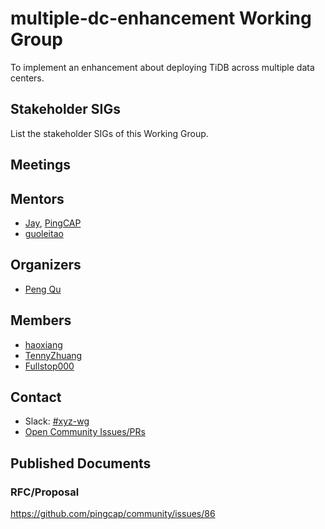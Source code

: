 # multiple-dc-enhancement Working Group

To implement an enhancement about deploying TiDB across multiple data centers.

## Stakeholder SIGs

List the stakeholder SIGs of this Working Group.

## Meetings

## Mentors

* [Jay](https://github.com/busyjay), [PingCAP](https://github.com/pingcap)
* [guoleitao](https://github.com/ltguo)

## Organizers

* [Peng Qu](https://github.com/hicqu)

## Members

* [haoxiang](https://github.com/haoxiang47)
* [TennyZhuang](https://github.com/TennyZhuang)
* [Fullstop000](https://github.com/Fullstop000)

## Contact
- Slack: [#xyz-wg](https://tikv-wg.slack.com/messages/multiple-dc-enhancement-wg)
- [Open Community Issues/PRs](https://github.com/tikv/community/labels/wg%2Fmultiple-dc-enhancement-wg)

## Published Documents

### RFC/Proposal

https://github.com/pingcap/community/issues/86
